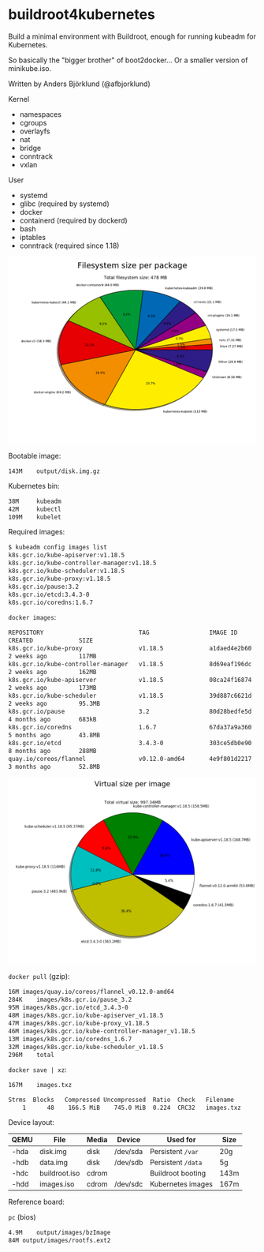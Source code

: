 buildroot4kubernetes
====================

Build a minimal environment with Buildroot, enough for running kubeadm for Kubernetes.

So basically the "bigger brother" of boot2docker... Or a smaller version of minikube.iso.

Written by Anders Björklund (@afbjorklund)


Kernel
* namespaces
* cgroups
* overlayfs
* nat
* bridge
* conntrack
* vxlan

User
* systemd
* glibc (required by systemd)
* docker
* containerd (required by dockerd)
* bash
* iptables
* conntrack (required since 1.18)


![graph size](graph-size.png)

Bootable image:

```
143M	output/disk.img.gz
```

Kubernetes bin:

```
38M     kubeadm
42M     kubectl
109M    kubelet
```

Required images:

```console
$ kubeadm config images list
k8s.gcr.io/kube-apiserver:v1.18.5
k8s.gcr.io/kube-controller-manager:v1.18.5
k8s.gcr.io/kube-scheduler:v1.18.5
k8s.gcr.io/kube-proxy:v1.18.5
k8s.gcr.io/pause:3.2
k8s.gcr.io/etcd:3.4.3-0
k8s.gcr.io/coredns:1.6.7
```

`docker images`:

```
REPOSITORY                           TAG                 IMAGE ID            CREATED             SIZE
k8s.gcr.io/kube-proxy                v1.18.5             a1daed4e2b60        2 weeks ago         117MB
k8s.gcr.io/kube-controller-manager   v1.18.5             8d69eaf196dc        2 weeks ago         162MB
k8s.gcr.io/kube-apiserver            v1.18.5             08ca24f16874        2 weeks ago         173MB
k8s.gcr.io/kube-scheduler            v1.18.5             39d887c6621d        2 weeks ago         95.3MB
k8s.gcr.io/pause                     3.2                 80d28bedfe5d        4 months ago        683kB
k8s.gcr.io/coredns                   1.6.7               67da37a9a360        5 months ago        43.8MB
k8s.gcr.io/etcd                      3.4.3-0             303ce5db0e90        8 months ago        288MB
quay.io/coreos/flannel               v0.12.0-amd64       4e9f801d2217        3 months ago        52.8MB
```

![image size](image-size.png)

`docker pull` (gzip):

```
16M	images/quay.io/coreos/flannel_v0.12.0-amd64
284K	images/k8s.gcr.io/pause_3.2
95M	images/k8s.gcr.io/etcd_3.4.3-0
48M	images/k8s.gcr.io/kube-apiserver_v1.18.5
47M	images/k8s.gcr.io/kube-proxy_v1.18.5
46M	images/k8s.gcr.io/kube-controller-manager_v1.18.5
13M	images/k8s.gcr.io/coredns_1.6.7
32M	images/k8s.gcr.io/kube-scheduler_v1.18.5
296M	total
```

`docker save | xz`:

```
167M	images.txz
```

```
Strms  Blocks   Compressed Uncompressed  Ratio  Check   Filename
    1      48    166.5 MiB    745.0 MiB  0.224  CRC32   images.txz
```

Device layout:

| QEMU | File          | Media | Device   | Used for          | Size |
| ---- | ------------- | ----- | -------- | ----------------- | ---- |
| -hda | disk.img      | disk  | /dev/sda | Persistent `/var` |  20g |
| -hdb | data.img      | disk  | /dev/sdb | Persistent `/data`|   5g |
| -hdc | buildroot.iso | cdrom |          | Buildroot booting | 143m |
| -hdd | images.iso    | cdrom | /dev/sdc | Kubernetes images | 167m |

Reference board:

`pc` (bios)

```
4.9M	output/images/bzImage
84M	output/images/rootfs.ext2
```
